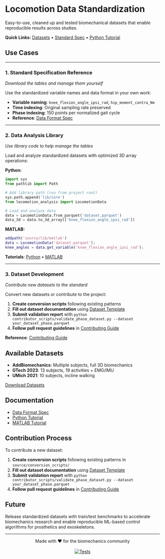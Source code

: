 # Locomotion Data Standardization

Easy-to-use, cleaned up and tested biomechanical datasets that enable reproducible results across studies.

**Quick Links:** [Datasets](https://www.dropbox.com/scl/fo/mhkiv4d3zvnbtdlujvgje/ACPxjnoj6XxL60QZCuK1WCw?rlkey=nm5a22pktlcemud4gzod3ow09&dl=0) • [Standard Spec](docs/standard_spec/standard_spec.md) • [Python Tutorial](docs/tutorials/python/getting_started_python.md)

## Use Cases

---

### 1. Standard Specification Reference
*Download the tables and manage them yourself*

Use the standardized variable names and data format in your own work:
- **Variable naming**: `knee_flexion_angle_ipsi_rad`, `hip_moment_contra_Nm`  
- **Time indexing**: Original sampling rate preserved
- **Phase indexing**: 150 points per normalized gait cycle
- **Reference**: [Data Format Spec](docs/standard_spec/standard_spec.md)

---

### 2. Data Analysis Library
*Use library code to help manage the tables*

Load and analyze standardized datasets with optimized 3D array operations:

**Python:**
```python
import sys
from pathlib import Path

# Add library path (run from project root)
sys.path.append('lib/core')
from locomotion_analysis import LocomotionData

# Load and analyze data
data = LocomotionData.from_parquet('dataset.parquet')
data_3d = data.to_3d_array(['knee_flexion_angle_ipsi_rad'])
```

**MATLAB:**
```matlab
addpath('source/lib/matlab')
data = LocomotionData('dataset.parquet');
knee_angles = data.get_variable('knee_flexion_angle_ipsi_rad');
```

**Tutorials**: [Python](docs/tutorials/python/getting_started_python.md) • [MATLAB](docs/tutorials/matlab/getting_started_matlab.md)

---

### 3. Dataset Development
*Contribute new datasets to the standard*

Convert new datasets or contribute to the project:

1. **Create conversion scripts** following existing patterns
2. **Fill out dataset documentation** using [Dataset Template](docs/standard_spec/dataset_template.md)
3. **Submit validation report** with `python contributor_scripts/validate_phase_dataset.py --dataset your_dataset_phase.parquet`
4. **Follow pull request guidelines** in [Contributing Guide](CONTRIBUTING.md)

**Reference**: [Contributing Guide](CONTRIBUTING.md)

## Available Datasets

- **AddBiomechanics**: Multiple subjects, full 3D biomechanics
- **GTech 2023**: 13 subjects, 19 activities + EMG/IMU  
- **UMich 2021**: 10 subjects, incline walking

[Download Datasets](https://www.dropbox.com/scl/fo/mhkiv4d3zvnbtdlujvgje/ACPxjnoj6XxL60QZCuK1WCw?rlkey=nm5a22pktlcemud4gzod3ow09&dl=0)

## Documentation

- [Data Format Spec](docs/standard_spec/standard_spec.md)
- [Python Tutorial](docs/tutorials/python/getting_started_python.md)
- [MATLAB Tutorial](docs/tutorials/matlab/getting_started_matlab.md)

## Contribution Process

To contribute a new dataset:

1. **Create conversion scripts** following existing patterns in `source/conversion_scripts/`
2. **Fill out dataset documentation** using [Dataset Template](docs/standard_spec/dataset_template.md)  
3. **Submit validation report** with `python contributor_scripts/validate_phase_dataset.py --dataset your_dataset_phase.parquet`
4. **Follow pull request guidelines** in [Contributing Guide](CONTRIBUTING.md)

## Future

Release standardized datasets with train/test benchmarks to accelerate biomechanics research and enable reproducible ML-based control algorithms for prosthetics and exoskeletons.

---

<div align="center">
Made with ❤️ for the biomechanics community<br>
<br>
<a href="https://github.com/jmontp/locomotion-data-standardization/actions/workflows/test.yml"><img src="https://github.com/jmontp/locomotion-data-standardization/actions/workflows/test.yml/badge.svg" alt="Tests"></a>
</div>
